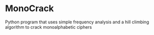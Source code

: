 # MonoCrack
Python program that uses simple frequency analysis and a hill climbing algorithm to crack monoalphabetic ciphers
